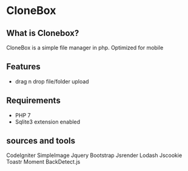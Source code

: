 # CloneBox

## What is Clonebox?
CloneBox is a simple file manager in php. Optimized for mobile


## Features
- drag n drop file/folder upload

## Requirements
- PHP 7
- Sqlite3 extension enabled

## sources and tools
CodeIgniter
SimpleImage
Jquery
Bootstrap
Jsrender
Lodash
Jscookie
Toastr
Moment
BackDetect.js

